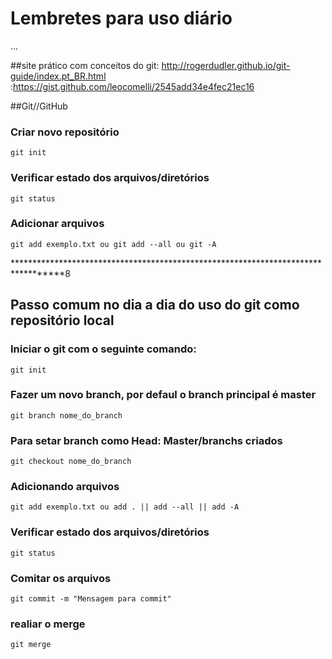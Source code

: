# Lembretes para uso diário
...

##site prático com conceitos do git:  http://rogerdudler.github.io/git-guide/index.pt_BR.html
:https://gist.github.com/leocomelli/2545add34e4fec21ec16

##Git//GitHub

### Criar novo repositório

	git init

### Verificar estado dos arquivos/diretórios

	git status


### Adicionar arquivos

	git add exemplo.txt ou git add --all ou git -A
  
  
**********************************************************************************8

## Passo comum no dia a dia do uso do git como repositório local

### Iniciar o git com o seguinte comando:

	git init
  
### Fazer um novo branch, por defaul o branch principal é master

	git branch nome_do_branch
  
### Para setar branch como Head: Master/branchs criados

	git checkout nome_do_branch
  
### Adicionando arquivos

	git add exemplo.txt ou add . || add --all || add -A
  
### Verificar estado dos arquivos/diretórios

	git status
  
### Comitar os arquivos 

	git commit -m "Mensagem para commit"
  
### realiar o merge

	git merge

